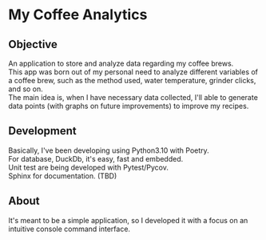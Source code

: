 # My Coffee Analytics

## Objective

An application to store and analyze data regarding my coffee brews. \
This app was born out of my personal need to analyze different variables of a coffee brew, such as the method used, water temperature, grinder clicks, and so on. \
The main idea is, when I have necessary data collected, I'll able to generate data points (with graphs on future improvements) to improve my recipes.

## Development

Basically, I've been developing using Python3.10 with Poetry. \
For database, DuckDb, it's easy, fast and embedded. \
Unit test are being developed with Pytest/Pycov. \
Sphinx for documentation. (TBD)

## About

It's meant to be a simple application, so I developed it with a focus on an intuitive console command interface.
